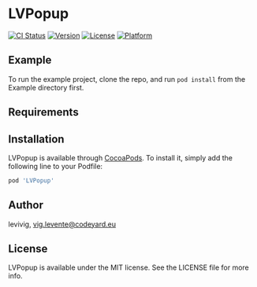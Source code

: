# LVPopup

[![CI Status](https://img.shields.io/travis/levivig/LVPopup.svg?style=flat)](https://travis-ci.org/levivig/LVPopup)
[![Version](https://img.shields.io/cocoapods/v/LVPopup.svg?style=flat)](https://cocoapods.org/pods/LVPopup)
[![License](https://img.shields.io/cocoapods/l/LVPopup.svg?style=flat)](https://cocoapods.org/pods/LVPopup)
[![Platform](https://img.shields.io/cocoapods/p/LVPopup.svg?style=flat)](https://cocoapods.org/pods/LVPopup)

## Example

To run the example project, clone the repo, and run `pod install` from the Example directory first.

## Requirements

## Installation

LVPopup is available through [CocoaPods](https://cocoapods.org). To install
it, simply add the following line to your Podfile:

```ruby
pod 'LVPopup'
```

## Author

levivig, vig.levente@codeyard.eu

## License

LVPopup is available under the MIT license. See the LICENSE file for more info.
